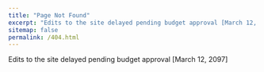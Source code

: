 ```yaml
---
title: "Page Not Found"
excerpt: "Edits to the site delayed pending budget approval [March 12, 2097]"
sitemap: false
permalink: /404.html
---
```


Edits to the site delayed pending budget approval [March 12, 2097]